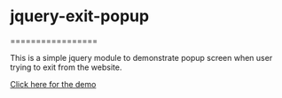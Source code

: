 # jquery-exit-popup
=================

This is a simple jquery module to demonstrate popup screen when user trying to exit from the website. 

[Click here for the demo](http://francismeynard.github.io/jquery-exit-popup)
